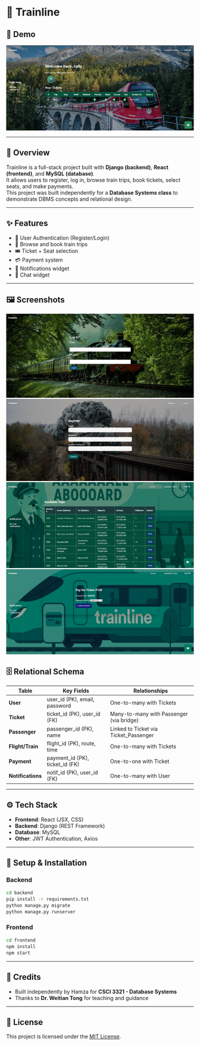 # 🚆 Trainline 


## 🎥 Demo
![Trainline Demo](docs/Trainline-GIF.gif)


---


## 📖 Overview
Trainline is a full-stack project built with **Django (backend)**, **React (frontend)**, and **MySQL (database)**.  
It allows users to register, log in, browse train trips, book tickets, select seats, and make payments.  
This project was built independently for a **Database Systems class** to demonstrate DBMS concepts and relational design.

---

## ✨ Features
- 🔑 User Authentication (Register/Login)
- 🚄 Browse and book train trips
- 🎟️ Ticket + Seat selection
- 💳 Payment system
- 🔔 Notifications widget
- 💬 Chat widget

---

## 🖼️ Screenshots
![Login](docs/traindemo-login.jpg)
![Signup](docs/traindemo-signup.jpg)
![Book a Trip](docs/tripdemo-booking.jpg)
![Payment](docs/traindemopayment.jpg)




## 🗄️ Relational Schema
| Table             | Key Fields                        | Relationships                                |
|-------------------|-----------------------------------|----------------------------------------------|
| **User**          | user_id (PK), email, password     | One-to-many with Tickets                     |
| **Ticket**        | ticket_id (PK), user_id (FK)      | Many-to-many with Passenger (via bridge)     |
| **Passenger**     | passenger_id (PK), name           | Linked to Ticket via Ticket_Passenger        |
| **Flight/Train**  | flight_id (PK), route, time       | One-to-many with Tickets                     |
| **Payment**       | payment_id (PK), ticket_id (FK)   | One-to-one with Ticket                       |
| **Notifications** | notif_id (PK), user_id (FK)       | One-to-many with User                        |

---

## ⚙️ Tech Stack
- **Frontend**: React (JSX, CSS)
- **Backend**: Django (REST Framework)
- **Database**: MySQL
- **Other**: JWT Authentication, Axios

---

## 🚀 Setup & Installation
### Backend
```bash
cd backend
pip install -r requirements.txt
python manage.py migrate
python manage.py runserver
```

### Frontend
```bash
cd frontend
npm install
npm start
```

---

## 🙏 Credits
- Built independently by Hamza for **CSCI 3321 - Database Systems**
- Thanks to **Dr. Weitian Tong** for teaching and guidance

---

## 📜 License
This project is licensed under the [MIT License](LICENSE).
